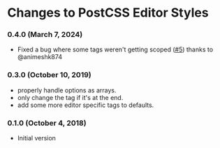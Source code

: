 # Changes to PostCSS Editor Styles

### 0.4.0 (March 7, 2024)

- Fixed a bug where some tags weren't getting scoped ([#5](https://github.com/m-e-h/postcss-editor-styles/pull/5)) thanks to @animeshk874

### 0.3.0 (October 10, 2019)

- properly handle options as arrays.
- only change the tag if it's at the end.
- add some more editor specific tags to defaults.


### 0.1.0 (October 4, 2018)

- Initial version
